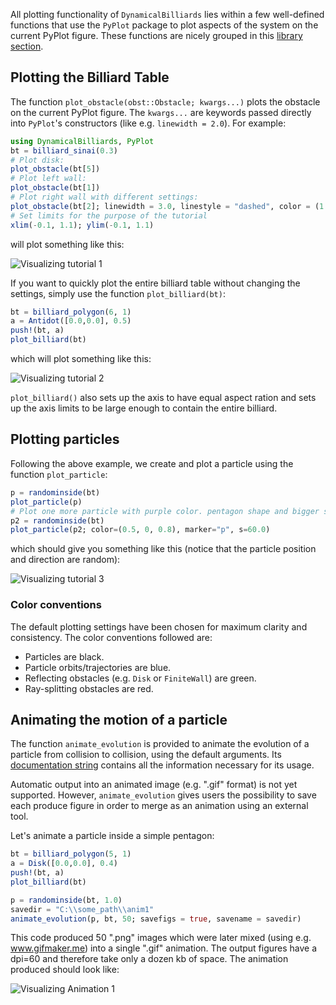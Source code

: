 All plotting functionality of `DynamicalBilliards` lies within a few well-defined functions that use the `PyPlot` package to plot aspects of the system on the current PyPlot figure.
These functions are nicely grouped in this [library section](/latest/basic/library/#visualization).

## Plotting the Billiard Table

The function `plot_obstacle(obst::Obstacle; kwargs...)` plots the obstacle on the current PyPlot figure. The `kwargs...` are keywords passed directly into `PyPlot`'s constructors (like e.g. `linewidth = 2.0`). 
For example:
```julia
using DynamicalBilliards, PyPlot
bt = billiard_sinai(0.3)
# Plot disk:
plot_obstacle(bt[5])
# Plot left wall:
plot_obstacle(bt[1])
# Plot right wall with different settings:
plot_obstacle(bt[2]; linewidth = 3.0, linestyle = "dashed", color = (1.0, 0.5, 0.5))
# Set limits for the purpose of the tutorial
xlim(-0.1, 1.1); ylim(-0.1, 1.1)
```
will plot something like this:

![Visualizing tutorial 1](http://i.imgur.com/lrDStnP.png)

If you want to quickly plot the entire billiard table without changing the settings, simply use the function  `plot_billiard(bt)`:
```julia
bt = billiard_polygon(6, 1)
a = Antidot([0.0,0.0], 0.5)
push!(bt, a)
plot_billiard(bt)
```
which will plot something like this:

![Visualizing tutorial 2](http://i.imgur.com/46AomXm.png)

`plot_billiard()` also sets up the axis to have equal aspect ration and sets up the axis limits to be large enough to contain the entire billiard.



## Plotting particles

Following the above example, we create and plot a particle using the function `plot_particle`:
```julia
p = randominside(bt)
plot_particle(p)
# Plot one more particle with purple color. pentagon shape and bigger size (default is s=30):
p2 = randominside(bt)
plot_particle(p2; color=(0.5, 0, 0.8), marker="p", s=60.0)
```
which should give you something like this (notice that the particle position and direction are random):

![Visualizing tutorial 3](http://i.imgur.com/8a4ajfA.png)

### Color conventions
The default plotting settings have been chosen for maximum clarity and consistency. The color conventions followed are:
* Particles are black.
* Particle orbits/trajectories are blue.
* Reflecting obstacles (e.g. `Disk` or `FiniteWall`) are green.
* Ray-splitting obstacles are red.

## Animating the motion of a particle

The function `animate_evolution` is provided to animate the evolution of a particle from collision to collision, using the default arguments.
Its [documentation string](/latest/basic/library/#DynamicalBilliards.animate_evolution) contains all the information necessary for its usage.


Automatic output into an animated image (e.g. ".gif" format) is not yet supported. However, `animate_evolution` gives users the possibility
to save each produce figure in order to merge as an animation using an external tool.

Let's animate a particle inside a simple pentagon:

```julia
bt = billiard_polygon(5, 1)
a = Disk([0.0,0.0], 0.4)
push!(bt, a)
plot_billiard(bt)

p = randominside(bt, 1.0)
savedir = "C:\\some_path\\anim1"
animate_evolution(p, bt, 50; savefigs = true, savename = savedir)
```

This code produced 50 ".png" images which were later mixed (using e.g. www.gifmaker.me) into a single ".gif" animation. 
The output figures have a dpi=60 and therefore take only a dozen kb of space.
The animation produced should look like:

![Visualizing Animation 1](http://i.imgur.com/UyiW2N2.gif)



